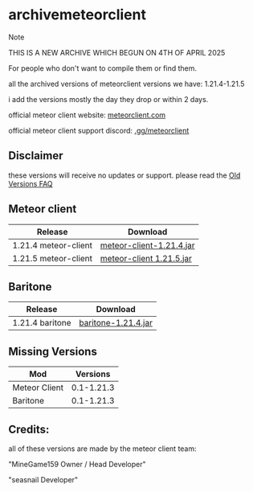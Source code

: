 # archivemeteorclient
> [!NOTE]
> THIS IS A NEW ARCHIVE WHICH BEGUN ON 4TH OF APRIL 2025

For people who don't want to compile them or find them.

all the archived versions of meteorclient versions we have: 1.21.4-1.21.5

i add the versions mostly the day they drop or within 2 days.

official meteor client website: [meteorclient.com](https://meteorclient.com/)

official meteor client support discord: [.gg/meteorclient](https://meteorclient.com/discord)

## Disclaimer
these versions will receive no updates or support. please read the [Old Versions FAQ](https://meteorclient.com/faq/old-versions)

## Meteor client

| Release             | Download                                                                                         |
|---------------------|--------------------------------------------------------------------------------------------------------------------------------------------|
| 1.21.4 meteor-client              | [meteor-client-1.21.4.jar](https://github.com/hydefromme/archivemeteorclient/blob/main/versions/meteor-client-1.21.4-37.jar) |
| 1.21.5 meteor-client             | [meteor-client 1.21.5.jar](https://github.com/hydefromme/archivemeteorclient/blob/main/versions/meteor/meteor-client-1.21.5-6.jar) |

## Baritone

| Release             | Download                                                                                         |
|---------------------|--------------------------------------------------------------------------------------------------------------------------------------------|
| 1.21.4 baritone                   | [baritone-1.21.4.jar](https://github.com/hydefromme/archivemeteorclient/blob/main/versions/baritone/baritone-meteor-1.21.4.jar)                |

## Missing Versions

| Mod             | Versions                                                                                                                                                        |
|-----------------|-----------------------------------------------------------------------------------------------------------------------------------------------------------------|
| Meteor Client   | 0.1-1.21.3 |
| Baritone | 0.1-1.21.3                                                                                                               |

## Credits:

all of these versions are made by the meteor client team: 

"MineGame159 Owner / Head Developer"

"seasnail Developer"
